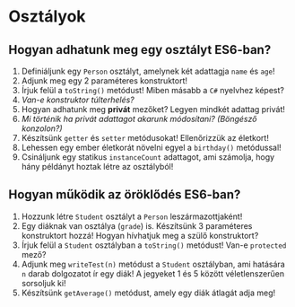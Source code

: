 # Osztályok

## Hogyan adhatunk meg egy osztályt ES6-ban?

1. Definiáljunk egy `Person` osztályt, amelynek két adattagja `name` és `age`!
2. Adjunk meg egy 2 paraméteres konstruktort!
3. Írjuk felül a `toString()` metódust! Miben másabb a `C#` nyelvhez képest?
4. *Van-e konstruktor túlterhelés?*
5. Hogyan adhatunk meg **privát** mezőket? Legyen mindkét adattag privát!
6. *Mi történik ha privát adattagot akarunk módosítani? (Böngésző konzolon?)*
7. Készítsünk `getter` és `setter` metódusokat! Ellenőrizzük az életkort!
8. Lehessen egy ember életkorát növelni egyel a `birthday()` metódussal!
9. Csináljunk egy statikus `instanceCount` adattagot, ami számolja, hogy hány példányt hoztak létre az osztályból!

## Hogyan működik az öröklődés ES6-ban?
1. Hozzunk létre `Student` osztályt a `Person` leszármazottjaként!
2. Egy diáknak van osztálya (`grade`) is. Készítsünk 3 paraméteres konstruktort hozzá! Hogyan hívhatjuk meg a szülő konstruktort?
3. Írjuk felül a `Student` osztályban a `toString()` metódust! Van-e `protected` mező?
4. Adjunk meg `writeTest(n)` metódust a `Student` osztályban, ami hatására `n` darab dolgozatot ír egy diák! A jegyeket 1 és 5 között véletlenszerűen sorsoljuk ki!
5. Készítsünk `getAverage()` metódust, amely egy diák átlagát adja meg!
